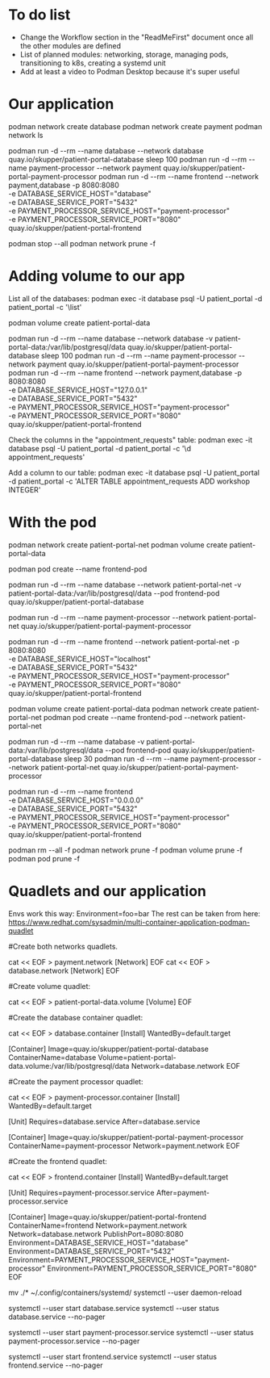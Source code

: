 # To do list

 - Change the Workflow section in the "ReadMeFirst" document once all the other modules are defined
 - List of planned modules: networking, storage, managing pods, transitioning to k8s, creating a systemd unit
 - Add at least a video to Podman Desktop because it's super useful

# Our application

podman network create database
podman network create payment
podman network ls

podman run -d --rm --name database --network database quay.io/skupper/patient-portal-database
sleep 100
podman run -d --rm --name payment-processor --network payment quay.io/skupper/patient-portal-payment-processor
podman run -d --rm --name frontend --network payment,database -p 8080:8080 \
-e DATABASE_SERVICE_HOST="database" \
-e DATABASE_SERVICE_PORT="5432" \
-e PAYMENT_PROCESSOR_SERVICE_HOST="payment-processor" \
-e PAYMENT_PROCESSOR_SERVICE_PORT="8080" \
quay.io/skupper/patient-portal-frontend

podman stop --all
podman network prune -f

# Adding volume to our app

List all of the databases: podman exec -it database psql -U patient_portal -d patient_portal -c '\list'

podman volume create patient-portal-data

podman run -d --rm --name database --network database -v patient-portal-data:/var/lib/postgresql/data quay.io/skupper/patient-portal-database
sleep 100
podman run -d --rm --name payment-processor --network payment quay.io/skupper/patient-portal-payment-processor
podman run -d --rm --name frontend --network payment,database -p 8080:8080 \
-e DATABASE_SERVICE_HOST="127.0.0.1" \
-e DATABASE_SERVICE_PORT="5432" \
-e PAYMENT_PROCESSOR_SERVICE_HOST="payment-processor" \
-e PAYMENT_PROCESSOR_SERVICE_PORT="8080" \
quay.io/skupper/patient-portal-frontend

Check the columns in the "appointment_requests" table:
podman exec -it database psql -U patient_portal -d patient_portal -c '\d appointment_requests'

Add a column to our table:
podman exec -it database psql -U patient_portal -d patient_portal -c 'ALTER TABLE appointment_requests ADD workshop INTEGER'

# With the pod

podman network create patient-portal-net
podman volume create patient-portal-data

podman pod create --name frontend-pod

podman run -d --rm --name database --network patient-portal-net -v patient-portal-data:/var/lib/postgresql/data --pod frontend-pod quay.io/skupper/patient-portal-database

podman run -d --rm --name payment-processor --network patient-portal-net quay.io/skupper/patient-portal-payment-processor

podman run -d --rm --name frontend --network patient-portal-net -p 8080:8080 \
-e DATABASE_SERVICE_HOST="localhost" \
-e DATABASE_SERVICE_PORT="5432" \
-e PAYMENT_PROCESSOR_SERVICE_HOST="payment-processor" \
-e PAYMENT_PROCESSOR_SERVICE_PORT="8080" \
quay.io/skupper/patient-portal-frontend



podman volume create patient-portal-data
podman network create patient-portal-net
podman pod create --name frontend-pod --network patient-portal-net

podman run -d --rm --name database -v patient-portal-data:/var/lib/postgresql/data --pod frontend-pod quay.io/skupper/patient-portal-database
sleep 30
podman run -d --rm --name payment-processor --network patient-portal-net quay.io/skupper/patient-portal-payment-processor

podman run -d --rm --name frontend \
-e DATABASE_SERVICE_HOST="0.0.0.0" \
-e DATABASE_SERVICE_PORT="5432" \
-e PAYMENT_PROCESSOR_SERVICE_HOST="payment-processor" \
-e PAYMENT_PROCESSOR_SERVICE_PORT="8080" \
quay.io/skupper/patient-portal-frontend


podman rm --all -f
podman network prune -f
podman volume prune -f 
podman pod prune -f

# Quadlets and our application

Envs work this way: Environment=foo=bar
The rest can be taken from here: https://www.redhat.com/sysadmin/multi-container-application-podman-quadlet

#Create both networks quadlets.

cat << EOF > payment.network
[Network]
EOF
cat << EOF > database.network
[Network]
EOF

#Create volume quadlet:

cat << EOF > patient-portal-data.volume
[Volume]
EOF

#Create the database container quadlet:

cat << EOF > database.container
[Install]
WantedBy=default.target

[Container]
Image=quay.io/skupper/patient-portal-database
ContainerName=database
Volume=patient-portal-data.volume:/var/lib/postgresql/data
Network=database.network
EOF

#Create the payment processor quadlet:

cat << EOF > payment-processor.container
[Install]
WantedBy=default.target

[Unit]
Requires=database.service
After=database.service

[Container]
Image=quay.io/skupper/patient-portal-payment-processor
ContainerName=payment-processor
Network=payment.network
EOF

#Create the frontend quadlet:

cat << EOF > frontend.container
[Install]
WantedBy=default.target

[Unit]
Requires=payment-processor.service
After=payment-processor.service

[Container]
Image=quay.io/skupper/patient-portal-frontend
ContainerName=frontend
Network=payment.network
Network=database.network
PublishPort=8080:8080
Environment=DATABASE_SERVICE_HOST="database"
Environment=DATABASE_SERVICE_PORT="5432"
Environment=PAYMENT_PROCESSOR_SERVICE_HOST="payment-processor"
Environment=PAYMENT_PROCESSOR_SERVICE_PORT="8080"
EOF


mv ./* ~/.config/containers/systemd/
systemctl --user daemon-reload

systemctl --user start database.service
systemctl --user status database.service --no-pager

systemctl --user start payment-processor.service
systemctl --user status payment-processor.service --no-pager

systemctl --user start frontend.service
systemctl --user status frontend.service  --no-pager